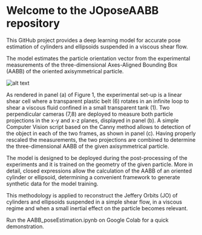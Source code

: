 # Welcome to the JOposeAABB repository 

This GitHub project provides a deep learning model for accurate pose estimation of cylinders and ellipsoids suspended in a viscous shear flow.

The model estimates the particle orientation vector from the experimental measurements of the three-dimensional Axes-Aligned Bounding Box (AABB) of the oriented axisymmetrical particle. 

![alt text](https://github.com/ddg93/JOposeAABB/main/setup_complete.jpg?raw=true)

As rendered in panel (a) of Figure 1, the experimental set-up is a linear shear cell where a transparent plastic belt (6) rotates in an infinite loop to shear a viscous fluid confined in a small transparent tank (1). 
Two perpendicular cameras (7,8) are deployed to measure both particle projections in the x-y and x-z planes, displayed in panel (b).
A simple Computer Vision script based on the Canny method allows to detection of the object in each of the two frames, as shown in panel (c).
Having properly rescaled the measurements, the two projections are combined to determine the three-dimensional AABB of the given axisymmetrical particle.

The model is designed to be deployed during the post-processing of the experiments and it is trained on the geometry of the given particle. More in detail, closed expressions allow the calculation of the AABB of an oriented cylinder or ellipsoid, determining a convenient framework to generate synthetic data for the model training.

This methodology is applied to reconstruct the Jeffery Orbits (JO) of cylinders and ellipsoids suspended in a simple shear flow, in a viscous regime and when a small inertial effect on the particle becomes relevant.

Run the AABB_poseEstimation.ipynb on Google Colab for a quick demonstration.
